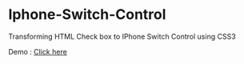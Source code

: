 # Iphone-Switch-Control
Transforming HTML Check box to IPhone  Switch Control using CSS3

Demo : <a href="http://plnkr.co/edit/2mquWZlVWwMQ5KOErGwF?p=preview" target="blank"> Click here </a>
